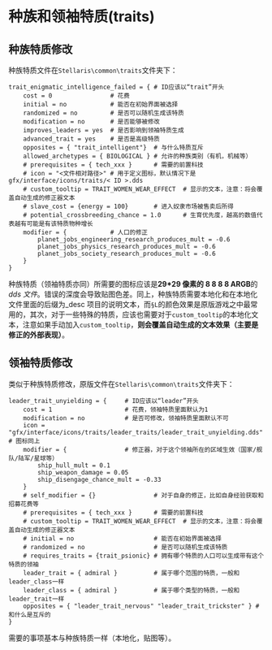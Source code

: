 # 种族和领袖特质(traits)

## 种族特质修改

种族特质文件在`Stellaris\common\traits`文件夹下：

```pdx
trait_enigmatic_intelligence_failed = { # ID应该以“trait”开头
    cost = 0                # 花费
    initial = no            # 能否在初始界面被选择
    randomized = no         # 是否可以随机生成该特质
    modification = no       # 是否能够被修改
    improves_leaders = yes  # 是否影响到领袖特质生成
    advanced_trait = yes    # 是否是高级特质
    opposites = { "trait_intelligent"}  # 与什么特质互斥
    allowed_archetypes = { BIOLOGICAL } # 允许的种族类别（有机，机械等）
    # prerequisites = { tech_xxx }      # 需要的前置科技
    # icon = "<文件相对路径>" # 用于定义图标，默认情况下是gfx/interface/icons/traits/< ID >.dds
    # custom_tooltip = TRAIT_WOMEN_WEAR_EFFECT  # 显示的文本，注意：将会覆盖自动生成的修正器文本
    # slave_cost = {energy = 100}       # 进入奴隶市场被售卖后所得
    # potential_crossbreeding_chance = 1.0      # 生育优先度，越高的数值代表越有可能是有该特质物种增长
    modifier = {            # 人口的修正
        planet_jobs_engineering_research_produces_mult = -0.6
        planet_jobs_physics_research_produces_mult = -0.6
        planet_jobs_society_research_produces_mult = -0.6
    }
}
```

种族特质（领袖特质亦同）所需要的图标应该是**29\*29 像素的 8 8 8 8 ARGB**的*dds 文件*。错误的深度会导致贴图色差。同上，种族特质需要本地化和在本地化文件里面的后缀为\_desc 项目的说明文本，而`§L`的颜色效果是原版游戏之中最常用的，其次，对于一些特殊的特质，应该也需要对于`custom_tooltip`的本地化文本，注意如果手动加入`custom_tooltip`，**则会覆盖自动生成的文本效果（主要是修正的外部表现）**。

## 领袖特质修改

类似于种族特质修改，原版文件在`Stellaris\common\traits`文件夹下：

```pdx
leader_trait_unyielding = {     # ID应该以“leader”开头
    cost = 1                    # 花费，领袖特质里面默认为1
    modification = no           # 是否可修改，领袖特质里面默认不可
    icon = "gfx/interface/icons/traits/leader_traits/leader_trait_unyielding.dds"   # 图标同上
    modifier = {                # 修正器，对于这个领袖所在的区域生效（国家/舰队/陆军/星球等）
        ship_hull_mult = 0.1
        ship_weapon_damage = 0.05
        ship_disengage_chance_mult = -0.33
    }
    # self_modifier = {}                # 对于自身的修正，比如自身经验获取和招募花费等
    # prerequisites = { tech_xxx }      # 需要的前置科技
    # custom_tooltip = TRAIT_WOMEN_WEAR_EFFECT  # 显示的文本，注意：将会覆盖自动生成的修正器文本
    # initial = no                      # 能否在初始界面被选择
    # randomized = no                   # 是否可以随机生成该特质
    # requires_traits = {trait_psionic} # 拥有哪个特质的人口可以生成带有这个特质的领袖
    leader_trait = { admiral }          # 属于哪个范围的特质，一般和leader_class一样
    leader_class = { admiral }          # 属于哪个类型的特质，一般和leader_trait一样
    opposites = { "leader_trait_nervous" "leader_trait_trickster" } # 和什么是互斥的
}
```

需要的事项基本与种族特质一样（本地化，贴图等）。
